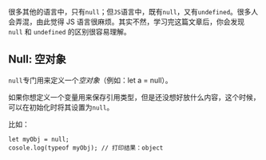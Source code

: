 很多其他的语言中，只有`null`；但`JS`语言中，既有`null`，又有`undefined`。很多人会弄混，由此觉得 JS 语言很麻烦。其实不然，学习完这篇文章后，你会发现 `null` 和 `undefined` 的区别很容易理解。

## Null: 空对象

`null`专门用来定义一个*空对象*（例如：let a = null）。

如果你想定义一个变量用来保存引用类型，但是还没想好放什么内容，这个时候，可以在初始化时将其设置为`null`。

比如：

```
let myObj = null;
cosole.log(typeof myObj); // 打印结果：object
```